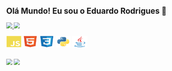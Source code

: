 ## Olá Mundo! Eu sou o Eduardo Rodrigues 👋

<div>
  <a href="https://github.com/duuonn">
    <img height="100em" src="https://github-readme-stats.vercel.app/api?username=duuonn&show_icons=true&theme=dark&include_all_commits=true&count_private=true"/>
    <img height="100em" src="https://github-readme-stats.vercel.app/api/top-langs/?username=duuonn&layout=compact&langs_count=10&theme=dark"/>
  </a>
</div>


<div style="display: inline_block"><br>
  <img align="center" alt="Rafa-Js" height="30" width="40" src="https://raw.githubusercontent.com/devicons/devicon/master/icons/javascript/javascript-plain.svg">
  <img align="center" alt="Rafa-HTML" height="30" width="40" src="https://raw.githubusercontent.com/devicons/devicon/master/icons/html5/html5-original.svg">
  <img align="center" alt="Rafa-CSS" height="30" width="40" src="https://raw.githubusercontent.com/devicons/devicon/master/icons/css3/css3-original.svg">
  <img align="center" alt="Rafa-Python" height="30" width="40" src="https://raw.githubusercontent.com/devicons/devicon/master/icons/python/python-original.svg">
  <img align="center" alt="Rafa-Java" height="30" width="40" src="https://raw.githubusercontent.com/devicons/devicon/master/icons/java/java-original.svg">
</div>

##

 <div>
  <a href = "mailto:eduteixeira006@gmail.com"><img align="center" src="https://img.shields.io/badge/-Gmail-%23333?style=for-the-badge&logo=gmail&logoColor=white" target="_blank"></a>
  <a href="https://www.linkedin.com/in/eduardo-rodrigues-61851923a" target="_blank"><img align="center" src="https://img.shields.io/badge/LinkedIn-0077B5?style=for-the-badge&logo=linkedin&logoColor=white" target="_blank"></a>
</div>  
